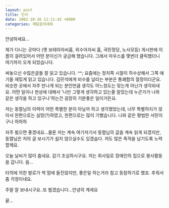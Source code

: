 ```yaml
---
layout: post
title: 인사
date: 2002-10-26 11:11:42 +0900
categories: 깨달음의대화
---
```

안녕하세요...
  
제가 다니는 곳마다 (옛 보테아자씨홈, 외수아자씨 홈, 국민정당, 노사모등) 게시판에 이름이 걸려있어서 어떤 분이신가 궁금해 했습니다. 그래서 마우스를 몇번더 클릭했더니 여기까지 오게 되었습니다.
  

  
써놓으신 수많은글들 잘 읽고 있습니다. ^^; 요즘에는 정치쪽 시절이 하수상해서 그쪽 얘기들 재밌게 읽고 있습니다. 김민석에게 비수를 날리는 부분은 통쾌함의 절정이더군요. 비슷한 곳에서 자주 만나게 되는 분인만큼 생각도 어느정도는 맞는게 아닌가 생각되네요. 어떤 일이나 현상에 대해서 '나만 그렇게 생각하고 있는줄 알았는데 누군가가 나와 같은 생각을 하고 있구나'하는건 굉장히 기분좋은 일이거든요.
  

  
저는 동렬님의 이력이 어떤 특별한 분이 아닐까 하고 생각했었는데, 너무 특별하지가 않아서 한편으로는 실망(?)하였고, 한편으로는 많이 기뻤습니다. 나와 같은 평범한 서민이구나 하하하
  

  
자주 &#48476;으면 좋겠네요...물론 저는 계속 여기저기서 동렬님의 글을 계속 읽게 되겠지만, 동렬님은 저의 글 보시기가 쉽지 않으실수도 있겠슴다. 저도 많은 족적을 남기도록 노력할께요.
  

  
오늘 날씨가 많이 춥네요. 감기 조심하시구요. 저는 회사일로 장애인의 집으로 봉사활동을 갑니다. 음...
  
타의에 의한 발로가 썩 맘에 들진않지만, 좋은일 하는거라 참고 동참하기로 했죠. 추워서 좀 걱정이네요.
  
주말 잘 보내시구요..또 뵙겠습니다...안녕히 계세요
  

  
끝...